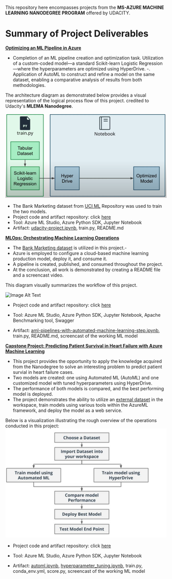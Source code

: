 This repository here encompasses projects from the **MS-AZURE MACHINE LEARNING NANODEGREE PROGRAM** offered by UDACITY. 


# Summary of Project Deliverables

[**Optimizing an ML Pipeline in Azure**](https://github.com/robiulrafi/Azure-ML-Engineer-Nanodegree-Project-Portfolio/tree/main/Optimizing%20an%20ML%20Pipeline%20in%20Azure)

- Completion of an ML pipeline creation and optimization task.
 Utilization of a custom-coded model—a standard Scikit-learn Logistic Regression—where the hyperparameters are optimized using HyperDrive.
-. Application of AutoML to construct and refine a model on the same dataset, enabling a comparative analysis of results from both methodologies.

The architecture diagram as demonstrated below provides a visual representation of the logical process flow of this project. credited to Udacity's **MLEMA Nanodegree**.

![Image Alt Text](Optimizing%20an%20ML%20Pipeline%20in%20Azure/Artifacts/Pipeline_Sklearn.PNG)

* The Bank Marketing dataset from [UCI ML](https://archive.ics.uci.edu/dataset/222/bank+marketing) Repository was used to train the two models.
* Project code and artifact repository: click [here](https://github.com/robiulrafi/Azure-ML-Engineer-Nanodegree-Project-Portfolio/tree/main/Optimizing%20an%20ML%20Pipeline%20in%20Azure)
* Tool: Azure ML Studio, Azure Python SDK, Jupyter Notebook
* Artifact: [udacity-project.ipynb](https://github.com/robiulrafi/Azure-ML-Engineer-Nanodegree-Project-Portfolio/blob/main/Optimizing%20an%20ML%20Pipeline%20in%20Azure/udacity-project.ipynb), train.py, README.md


[**MLOps: Orchestrating Machine Learning Operations**](https://github.com/robiulrafi/Azure-ML-Engineer-Nanodegree-Project-Portfolio/tree/main/MLOps%3A%20Orchestrating%20Machine%20Learning%20Operations)

- The [Bank Marketing dataset](https://archive.ics.uci.edu/dataset/222/bank+marketing) is utilized in this project.-
-  Azure is employed to configure a cloud-based machine learning production model, deploy it, and consume it.
- A pipeline is created, published, and consumed throughout the project.
- At the conclusion, all work is demonstrated by creating a README file and a screencast video.

This diagram visually summarizes the workflow of this project.

![Image Alt Text](MLOps%3A%20Orchestrating%20Machine%20Learning%20Operations/Artifacts/workflow.PNG)

* Project code and artifact repository: click [here](https://github.com/robiulrafi/Azure-ML-Engineer-Nanodegree-Project-Portfolio/tree/main/MLOps%3A%20Orchestrating%20Machine%20Learning%20Operation)

* Tool: Azure ML Studio, Azure Python SDK, Jupyter Notebook, Apache Benchmarking tool, Swagger

* Artifact: [aml-pipelines-with-automated-machine-learning-step.ipynb](https://github.com/robiulrafi/Azure-ML-Engineer-Nanodegree-Project-Portfolio/blob/main/MLOps%3A%20Orchestrating%20Machine%20Learning%20Operations/starter_files/aml-pipelines-with-automated-machine-learning-step.ipynb), train.py, README.md, screencast of the working ML model

[**Capstone Project: Predicting Patient Survival in Heart Failure with Azure Machine Learning**](https://github.com/robiulrafi/Azure-ML-Engineer-Nanodegree-Project-Portfolio/tree/main/Capstone%20Project%3A%20Predicting%20Patient%20Survival%20in%20Heart%20Failure%20with%20Azure%20Machine%20Learning)

- This project provides the opportunity to apply the knowledge acquired from the Nanodegree to solve an interesting problem to predict patient survial in heart failure cases.
- Two models are created: one using Automated ML (AutoML) and one customized model with tuned hyperparameters using HyperDrive.
- The performance of both models is compared, and the best performing model is deployed.
- The project demonstrates the ability to utilize an [external dataset](https://www.kaggle.com/datasets/andrewmvd/heart-failure-clinical-data) in the workspace, train models using various tools within the AzureML framework, and deploy the model as a web service.

Below is a visualization illustrating the rough overview of the operations conducted in this project:
![Image Alt Text](Capstone%20Project%3A%20Predicting%20Patient%20Survival%20in%20Heart%20Failure%20with%20Azure%20Machine%20Learning/Artifacts/Process_Flow.PNG)

* Project code and artifact repository: click [here](https://github.com/robiulrafi/Azure-ML-Engineer-Nanodegree-Project-Portfolio/tree/main/Capstone%20Project%3A%20Predicting%20Patient%20Survival%20in%20Heart%20Failure%20with%20Azure%20Machine%20Learning)

* Tool: Azure ML Studio, Azure Python SDK, Jupyter Notebook

* Artifact: [automl.ipynb](https://github.com/robiulrafi/Azure-ML-Engineer-Nanodegree-Project-Portfolio/blob/main/Capstone%20Project%3A%20Predicting%20Patient%20Survival%20in%20Heart%20Failure%20with%20Azure%20Machine%20Learning/automl%20.ipynb), [hyperparameter_tuning.ipynb](https://github.com/robiulrafi/Azure-ML-Engineer-Nanodegree-Project-Portfolio/blob/main/Capstone%20Project%3A%20Predicting%20Patient%20Survival%20in%20Heart%20Failure%20with%20Azure%20Machine%20Learning/hyperparameter_tuning.ipynb), train.py, conda_env.yml, score.py, screencast of the working ML model
    
